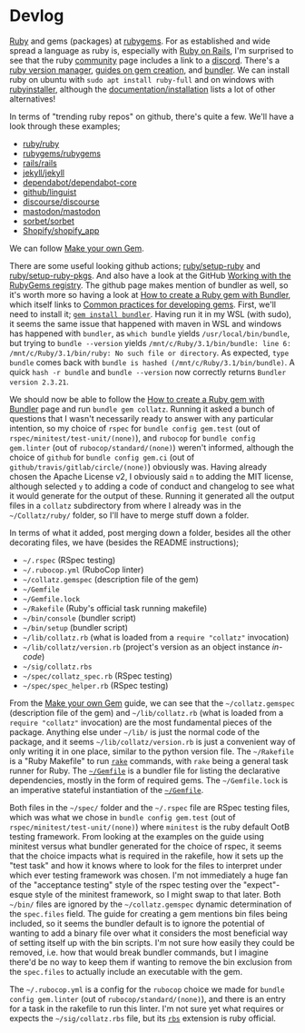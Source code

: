# Devlog
[Ruby](https://www.ruby-lang.org/) and gems (packages) at [rubygems](https://rubygems.org/). For as established and wide spread a language as ruby is, especially with [Ruby on Rails](https://rubyonrails.org/), I'm surprised to see that the ruby [community](https://www.ruby-lang.org/en/community/) page includes a link to a [discord](https://discord.gg/EnSevaRfct). There's a [ruby version manager](http://rvm.io/), [guides on gem creation](https://guides.rubygems.org/), and [bundler](https://bundler.io/). We can install ruby on ubuntu with `sudo apt install ruby-full` and on windows with [rubyinstaller](https://rubyinstaller.org/), although the [documentation/installation](https://www.ruby-lang.org/en/documentation/installation/) lists a lot of other alternatives!

In terms of "trending ruby repos" on github, there's quite a few. We'll have a look through these examples;
* [ruby/ruby](https://github.com/ruby/ruby)
* [rubygems/rubygems](https://github.com/rubygems/rubygems)
* [rails/rails](https://github.com/rails/rails)
* [jekyll/jekyll](https://github.com/jekyll/jekyll)
* [dependabot/dependabot-core](https://github.com/dependabot/dependabot-core)
* [github/linguist](https://github.com/github/linguist)
* [discourse/discourse](https://github.com/discourse/discourse)
* [mastodon/mastodon](https://github.com/mastodon/mastodon)
* [sorbet/sorbet](https://github.com/sorbet/sorbet)
* [Shopify/shopify_app](https://github.com/Shopify/shopify_app)

We can follow [Make your own Gem](https://guides.rubygems.org/make-your-own-gem/). 

There are some useful looking github actions; [ruby/setup-ruby](https://github.com/marketplace/actions/setup-ruby-jruby-and-truffleruby) and [ruby/setup-ruby-pkgs](https://github.com/marketplace/actions/setup-ruby-pkgs). And also have a look at the GitHub [Working with the RubyGems registry](https://docs.github.com/en/packages/working-with-a-github-packages-registry/working-with-the-rubygems-registry). The github page makes mention of bundler as well, so it's worth more so having a look at [How to create a Ruby gem with Bundler](https://bundler.io/guides/creating_gem.html), which itself links to [Common practices for developing gems](https://guides.rubygems.org/patterns/). First, we'll need to install it; [`gem install bundler`](https://rubygems.org/gems/bundler). Having run it in my WSL (with sudo), it seems the same issue that happened with maven in WSL and windows has happened with `bundler`, as `which bundle` yields `/usr/local/bin/bundle`, but trying to `bundle --version` yields `/mnt/c/Ruby/3.1/bin/bundle: line 6: /mnt/c/Ruby/3.1/bin/ruby: No such file or directory`. As expected, `type bundle` comes back with `bundle is hashed (/mnt/c/Ruby/3.1/bin/bundle)`. A quick `hash -r bundle` and `bundle --version` now correctly returns `Bundler version 2.3.21`.

We should now be able to follow the [How to create a Ruby gem with Bundler](https://bundler.io/guides/creating_gem.html) page and run `bundle gem collatz`. Running it asked a bunch of questions that I wasn't necessarily ready to answer with any particular intention, so my choice of `rspec` for `bundle config gem.test` (out of `rspec/minitest/test-unit/(none)`), and `rubocop` for `bundle config gem.linter` (out of `rubocop/standard/(none)`) weren't informed, although the choice of `github` for `bundle config gem.ci` (out of `github/travis/gitlab/circle/(none)`) obviously was. Having already chosen the Apache License v2, I obviously said `n` to adding the MIT license, although selected `y` to adding a code of conduct and changelog to see what it would generate for the output of these. Running it generated all the output files in a `collatz` subdirectory from where I already was in the `~/Collatz/ruby/` folder, so I'll have to merge stuff down a folder.

In terms of what it added, post merging down a folder, besides all the other decorating files, we have (besides the README instructions);
* `~/.rspec` (RSpec testing)
* `~/.rubocop.yml` (RuboCop linter)
* `~/collatz.gemspec` (description file of the gem)
* `~/Gemfile`
* `~/Gemfile.lock`
* `~/Rakefile` (Ruby's official task running makefile)
* `~/bin/console` (bundler script)
* `~/bin/setup` (bundler script)
* `~/lib/collatz.rb` (what is loaded from a `require "collatz"` invocation)
* `~/lib/collatz/version.rb` (project's version as an object instance _in-code_)
* `~/sig/collatz.rbs`
* `~/spec/collatz_spec.rb` (RSpec testing)
* `~/spec/spec_helper.rb` (RSpec testing)

From the [Make your own Gem](https://guides.rubygems.org/make-your-own-gem/) guide, we can see that the `~/collatz.gemspec` (description file of the gem) and `~/lib/collatz.rb` (what is loaded from a `require "collatz"` invocation) are the most fundamental pieces of the package. Anything else under `~/lib/` is just the normal code of the package, and it seems `~/lib/collatz/version.rb` is just a convenient way of only writing it in one place, similar to the python version file. The `~/Rakefile` is a "Ruby Makefile" to run [`rake`](https://github.com/ruby/rake) commands, with `rake` being a general task runner for Ruby. The [`~/Gemfile`](https://bundler.io/man/gemfile.5.html) is a bundler file for listing the declarative dependencies, mostly in the form of required gems. The `~/Gemfile.lock` is an imperative stateful instantiation of the [`~/Gemfile`](https://bundler.io/man/gemfile.5.html).

Both files in the `~/spec/` folder and the `~/.rspec` file are RSpec testing files, which was what we chose in `bundle config gem.test` (out of `rspec/minitest/test-unit/(none)`) where `minitest` is the ruby default OotB testing framework. From looking at the examples on the guide using minitest versus what bundler generated for the choice of rspec, it seems that the choice impacts what is required in the rakefile, how it sets up the "test task" and how it knows where to look for the files to interpret under which ever testing framework was chosen. I'm not immediately a huge fan of the "acceptance testing" style of the rspec testing over the "expect"-esque style of the minitest framework, so I might swap to that later. Both `~/bin/` files are ignored by the `~/collatz.gemspec` dynamic determination of the `spec.files` field. The guide for creating a gem mentions bin files being included, so it seems the bundler default is to ignore the potential of wanting to add a binary file over what it considers the most beneficial way of setting itself up with the bin scripts. I'm not sure how easily they could be removed, i.e. how that would break bundler commands, but I imagine there'd be no way to keep them if wanting to remove the bin exclusion from the `spec.files` to actually include an executable with the gem.

The `~/.rubocop.yml` is a config for the `rubocop` choice we made for `bundle config gem.linter` (out of `rubocop/standard/(none)`), and there is an entry for a task in the rakefile to run this linter. I'm not sure yet what requires or expects the `~/sig/collatz.rbs` file, but its [`rbs`](https://github.com/ruby/rbs) extension is ruby official.
